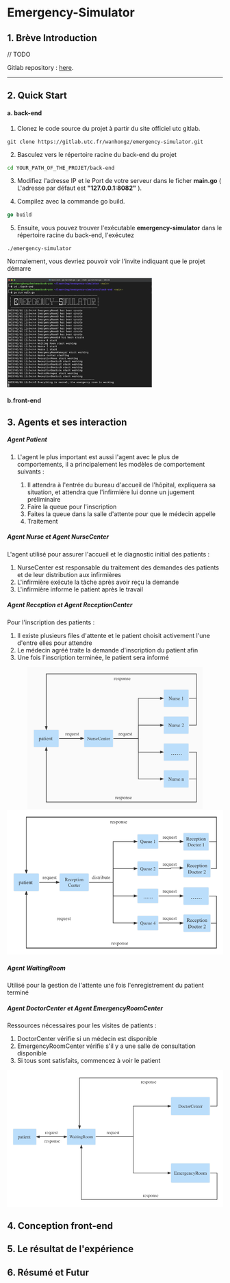 # Emergency-Simulator

## 1. Brève Introduction

// TODO 

Gitlab repository : [here](https://gitlab.utc.fr/wanhongz/emergency-simulator).

---

## 2. Quick Start

#### a. back-end

1. Clonez le code source du projet à partir du site officiel utc gitlab.

```shell
git clone https://gitlab.utc.fr/wanhongz/emergency-simulator.git
```

2. Basculez vers le répertoire racine du back-end du projet

```bash
cd YOUR_PATH_OF_THE_PROJET/back-end
```

3. Modifiez l'adresse IP et le Port de votre serveur dans le ficher **main.go** ( L'adresse par défaut est **"127.0.0.1:8082"** ).

4. Compilez avec la commande go build.

```go
go build
```

5. Ensuite, vous pouvez trouver l'exécutable **emergency-simulator** dans le répertoire racine du back-end, l'exécutez

```shell
./emergency-simulator
```

Normalement, vous devriez pouvoir voir l'invite indiquant que le projet démarre

<img src="./picture/backendstart.png" alt="backendstart" style="zoom:33%;" />

#### b.front-end



## 3. Agents et ses interaction 

##### Agent Patient 

1. L'agent le plus important est aussi l'agent avec le plus de comportements, il a principalement les modèles de comportement suivants :

   1. Il attendra à l'entrée du bureau d'accueil de l'hôpital, expliquera sa situation, et attendra que l'infirmière lui donne un jugement préliminaire
   2. Faire la queue pour l'inscription
   3. Faites la queue dans la salle d'attente pour que le médecin appelle
   4. Traitement

##### Agent Nurse et Agent NurseCenter

L'agent utilisé pour assurer l'accueil et le diagnostic initial des patients :

1. NurseCenter est responsable du traitement des demandes des patients et de leur distribution aux infirmières
2. L'infirmière exécute la tâche après avoir reçu la demande
3. L'infirmière informe le patient après le travail

##### Agent Reception et Agent ReceptionCenter

Pour l'inscription des patients :

1. Il existe plusieurs files d'attente et le patient choisit activement l'une d'entre elles pour attendre
2. Le médecin agréé traite la demande d'inscription du patient afin
3. Une fois l'inscription terminée, le patient sera informé

<center class="half">    <img src="./picture/1.jpg" alt="backendstart" style="zoom:40%;" />    <img src="./picture/2.png" alt="backendstart" style="zoom:60%;" /> </center>

##### Agent WaitingRoom

Utilisé pour la gestion de l'attente une fois l'enregistrement du patient terminé

##### Agent DoctorCenter et Agent EmergencyRoomCenter

Ressources nécessaires pour les visites de patients :

1. DoctorCenter vérifie si un médecin est disponible
2. EmergencyRoomCenter vérifie s'il y a une salle de consultation disponible
3. Si tous sont satisfaits, commencez à voir le patient

<img src="./picture/3.png" alt="backendstart" style="zoom:60%;" />



## 4. Conception front-end



## 5. Le résultat de l'expérience



## 6. Résumé et Futur

